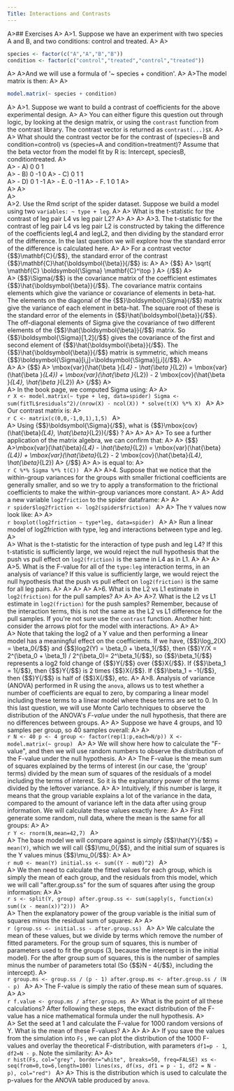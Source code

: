 ```yaml
---
Title: Interactions and Contrasts
---
```


A>## Exercises
A>
A>1. Suppose we have an experiment with two species A and B, and two conditions: control and treated.
A>
A>
```r
species <- factor(c("A","A","B","B"))
condition <- factor(c("control","treated","control","treated"))
```
A>
A>And we will use a formula of '~ species + condition'.
A>
A>The model matrix is then:
A>
A>
```r
model.matrix(~ species + condition)
```
A>
A>1. Suppose we want to build a contrast of coefficients for the above experimental design.
A>
A>    You can either figure this question out through logic, by looking at the design matrix, or using the `contrast` function from the contrast library. The contrast vector is returned as `contrast(...)$X`.
A>
A>    What should the contrast vector be for the contrast of (species=B and condition=control) vs (species=A and condition=treatment)? Assume that the beta vector from the model fit by R is: Intercept, speciesB, conditiontreated.
A>    
A>    - A) 0 0 1  
A>    - B) 0 -1 0 
A>    - C) 0 1 1  
A>    - D) 0 1 -1
A>    - E. 0 -1 1
A>    - F. 1 0 1
A>    
A>
A>   
A>   
A>2. Use the Rmd script of the spider dataset. Suppose we build a model using two `variables: ~ type + leg`.
A>
A>    What is the t-statistic for the contrast of leg pair L4 vs leg pair L2?
A>
A>
A>
A>3. The t-statistic for the contrast of leg pair L4 vs leg pair L2 is constructed by taking the difference of the coefficients legL4 and legL2, and then dividing by the standard error of the difference. In the last question we will explore how the standard error of the difference is calculated here.
A>
A>    For a contrast vector {$$}\mathbf{C}{/$$}, the standard error of the contrast {$$}\mathbf{C}\hat{\boldsymbol{\beta}}{/$$} is:
A> 
A>    {$$}
A>    \sqrt{ \mathbf{C} \boldsymbol{\Sigma} \mathbf{C}^\top }
A>    {/$$}
A>    
A>    {$$}\Sigma{/$$} is the covariance matrix of the coefficient estimates {$$}\hat{\boldsymbol{\beta}}{/$$}. The covariance matrix contains elements which give the variance or covariance of elements in beta-hat. The elements on the diagonal of the {$$}\boldsymbol{\Sigma}{/$$} matrix give the variance of each element in beta-hat. The square root of these is the standard error of the elements in {$$}\hat{\boldsymbol{\beta}}{/$$}. The off-diagonal elements of Sigma give the covariance of two different elements of the {$$}\hat{\boldsymbol{\beta}}{/$$} matrix. So {$$}\boldsymbol{\Sigma}[1,2]{/$$} gives the covariance of the first and second element of {$$}\hat{\boldsymbol{\beta}}{/$$}. The {$$}\hat{\boldsymbol{\beta}}{/$$} matrix is symmetric, which means {$$}\boldsymbol{\Sigma}[i,j]=\boldsymbol{\Sigma}[j,i]{/$$}.
A>    
A>
A>    {$$}
A>    \mbox{var}(\hat{\beta }_{L4} - \hat{\beta }_{L2}) = \mbox{var}(\hat{\beta }_{L4}) + \mbox{var}(\hat{\beta }_{L2}) - 2 \mbox{cov}(\hat{\beta }_{L4}, \hat{\beta }_{L2})
A>    {/$$}
A>    
A>    In the book page, we computed Sigma using:
A>
A>    
    ```r
    X <- model.matrix(~ type + leg, data=spider)
    Sigma <- sum(fitTL$residuals^2)/(nrow(X) - ncol(X)) * solve(t(X) %*% X)
    ```
A>
A>    Our contrast matrix is:
A>    
    ```r
    C <- matrix(c(0,0,-1,0,1),1,5)
    ```
A>    
A>    Using {$$}\boldsymbol{\Sigma}{/$$}, what is {$$}\mbox{cov}(\hat{\beta}_{L4}, \hat{\beta}_{L2}){/$$} ?
A>
A>
A>
A>    To see a further application of the matrix algebra, we can confirm that:
A>
A>    {$$}
A>\mbox{var}(\hat{\beta}_{L4} - \hat{\beta}_{L2}) = \mbox{var}(\hat{\beta}_{L4}) + \mbox{var}(\hat{\beta}_{L2} - 2 \mbox{cov}(\hat{\beta}_{L4}, \hat{\beta}_{L2})
A>    {/$$}
A>
A>    is equal to:
A>    
    ```r
    C %*% Sigma %*% t(C))
    ```
A>
A>
A>4. Suppose that we notice that the within-group variances for the groups with smaller frictional coefficients are generally smaller, and so we try to apply a transformation to the frictional coefficients to make the within-group variances more constant.
A>
A>    Add a new variable `log2friction` to the spider dataframe:
A>
A>    
    ```r
    spider$log2friction <- log2(spider$friction)
    ```
A>
A>    The `Y` values now look like:
A>
A>    
    ```r
    boxplot(log2friction ~ type*leg, data=spider)
    ```
A>
A>    Run a linear model of log2friction with type, leg and interactions between type and leg.
A>    
A>    What is the t-statistic for the interaction of type push and leg L4? If this t-statistic is sufficiently large, we would reject the null hypothesis that the push vs pull effect on `log2(friction)` is the same in L4 as in L1.
A>
A>
A>
A>5. What is the F-value for all of the `type:leg` interaction terms, in an analysis of variance? If this value is sufficiently large, we would reject the null hypothesis that the push vs pull effect on `log2(friction)` is the same for all leg pairs.
A>
A>
A>
A>
A>6. What is the L2 vs L1 estimate in `log2(friction)` for the pull samples?
A>
A>
A>
A>7. What is the L2 vs L1 estimate in `log2(friction)` for the push samples? Remember, because of the interaction terms, this is not the same as the L2 vs L1 difference for the pull samples. If you're not sure use the `contrast` function. Another hint: consider the arrows plot for the model with interactions.
A>
A>
A>   
A>    Note that taking the log2 of a Y value and then performing a linear model has a meaningful effect on the coefficients. If we have, {$$}\log_2(X) = \beta_0{/$$} and {$$}log2(Y) = \beta_0 + \beta_1{/$$}, then {$$}Y/X = 2^(\beta_0 + \beta_1) / 2^(\beta_0)= 2^\beta_1{/$$}, so {$$}\beta_1{/$$} represents a log2 fold change of {$$}Y{/$$} over {$$}X{/$$}. If {$$}\beta_1 = 1{/$$}, then {$$}Y{/$$} is 2 times {$$}X{/$$}. If {$$}\beta_1 = -1{/$$}, then {$$}Y{/$$} is half of {$$}X{/$$}, etc. 
A>
A>8. Analysis of variance (ANOVA) performed in R using the `anova`, allows us to test whether a number of coefficients are equal to zero, by comparing a linear model including these terms to a linear model where these terms are set to 0. In this last question, we will use Monte Carlo techniques to observe the distribution of the ANOVA's _F-value_ under the null hypothesis, that there are no differences between groups.
A>
A>    Suppose we have 4 groups, and 10 samples per group, so 40 samples overall:
A>
A>    
    ```r
    N <- 40
    p <- 4
    group <- factor(rep(1:p,each=N/p))
    X <- model.matrix(~ group)
    ```
A>
A>    We will show here how to calculate the "F-value", and then we will use random numbers to observe the distribution of the F-value under the null hypothesis.
A>
A>    The F-value is the mean sum of squares explained by the terms of interest (in our case, the 'group' terms) divided by the mean sum of squares of the residuals of a model including the terms of interest. So it is the explanatory power of the terms divided by the leftover variance.
A>
A>    Intuitively, if this number is large, it means that the group variable explains a lot of the variance in the data, compared to the amount of variance left in the data after using group information. We will calculate these values exactly here:
A>
A>    First generate some random, null data, where the mean is the same for all groups:
A>
A>    
    ```r
    Y <- rnorm(N,mean=42,7)
    ```
A>    
A>    The base model we will compare against is simply {$$}\hat{Y}{/$$} = `mean(Y)`, which we will call {$$}\mu_0{/$$}, and the initial sum of squares is the Y values minus {$$}\mu_0{/$$}:
A>
A>    
    ```r
    mu0 <- mean(Y)
    initial.ss <- sum((Y - mu0)^2)
    ```
A>    
A>    We then need to calculate the fitted values for each group, which is simply the mean of each group, and the residuals from this model, which we will call "after.group.ss" for the sum of squares after using the group information:
A>
A>    
    ```r
    s <- split(Y, group)
    after.group.ss <- sum(sapply(s, function(x) sum((x - mean(x))^2)))
    ```
A>    
A>    Then the explanatory power of the group variable is the initial sum of squares minus the residual sum of squares:
A>
A>    
    ```r
    (group.ss <- initial.ss - after.group.ss)
    ```
A>
A>    We calculate the mean of these values, but we divide by terms which remove the number of fitted parameters. For the group sum of squares, this is number of parameters used to fit the groups (3, because the intercept is in the initial model). For the after group sum of squares, this is the number of samples minus the number of parameters total (So {$$}N - 4{/$$}, including the intercept).
A>    
    ```r
    group.ms <- group.ss / (p - 1)
    after.group.ms <- after.group.ss / (N - p)
    ```
A>
A>    The F-value is simply the ratio of these mean sum of squares.
A>
A>    
    ```r
    f.value <- group.ms / after.group.ms
    ```
A>    What is the point of all these calculations? After following these steps, the exact distribution of the F-value has a nice mathematical formula under the null hypothesis. 
A>    
A>    Set the seed at 1 and calculate the F-value for 1000 random versions of Y. What is the mean of these F-values?
A>
A>
A>
A>    If you save the values from the simulation into `Fs` , we can plot the distribution of the 1000 F-values and overlay the theoretical F-distribution, with parameters `df1=p - 1`, `df2=N - p`. Note the similarity:
A>
A>    
    ```r
    hist(Fs, col="grey", border="white", breaks=50, freq=FALSE)
    xs <- seq(from=0,to=6,length=100)
    lines(xs, df(xs, df1 = p - 1, df2 = N - p), col="red")
    ```
A>
A>    This is the distribution which is used to calculate the p-values for the ANOVA table produced by `anova`. 
